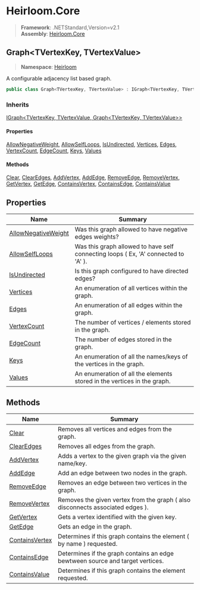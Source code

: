 # Heirloom.Core

> **Framework**: .NETStandard,Version=v2.1  
> **Assembly**: [Heirloom.Core][0]  

## Graph\<TVertexKey, TVertexValue>

> **Namespace**: [Heirloom][0]  

A configurable adjacency list based graph.

```cs
public class Graph<TVertexKey, TVertexValue> : IGraph<TVertexKey, TVertexValue, Graph<TVertexKey, TVertexValue>>
```

### Inherits

[IGraph\<TVertexKey, TVertexValue, Graph\<TVertexKey, TVertexValue>>][1]

#### Properties

[AllowNegativeWeight][2], [AllowSelfLoops][3], [IsUndirected][4], [Vertices][5], [Edges][6], [VertexCount][7], [EdgeCount][8], [Keys][9], [Values][10]

#### Methods

[Clear][11], [ClearEdges][12], [AddVertex][13], [AddEdge][14], [RemoveEdge][15], [RemoveVertex][16], [GetVertex][17], [GetEdge][18], [ContainsVertex][19], [ContainsEdge][20], [ContainsValue][21]

## Properties

| Name                     | Summary                                                                            |
|--------------------------|------------------------------------------------------------------------------------|
| [AllowNegativeWeight][2] | Was this graph allowed to have negative edges weights?                             |
| [AllowSelfLoops][3]      | Was this graph allowed to have self connecting loops ( Ex, 'A' connected to 'A' ). |
| [IsUndirected][4]        | Is this graph configured to have directed edges?                                   |
| [Vertices][5]            | An enumeration of all vertices within the graph.                                   |
| [Edges][6]               | An enumeration of all edges within the graph.                                      |
| [VertexCount][7]         | The number of vertices / elements stored in the graph.                             |
| [EdgeCount][8]           | The number of edges stored in the graph.                                           |
| [Keys][9]                | An enumeration of all the names/keys of the vertices in the graph.                 |
| [Values][10]             | An enumeration of all the elements stored in the vertices in the graph.            |

## Methods

| Name                 | Summary                                                                        |
|----------------------|--------------------------------------------------------------------------------|
| [Clear][11]          | Removes all vertices and edges from the graph.                                 |
| [ClearEdges][12]     | Removes all edges from the graph.                                              |
| [AddVertex][13]      | Adds a vertex to the given graph via the given name/key.                       |
| [AddEdge][14]        | Add an edge between two nodes in the graph.                                    |
| [RemoveEdge][15]     | Removes an edge between two vertices in the graph.                             |
| [RemoveVertex][16]   | Removes the given vertex from the graph ( also disconnects associated edges ). |
| [GetVertex][17]      | Gets a vertex identified with the given key.                                   |
| [GetEdge][18]        | Gets an edge in the graph.                                                     |
| [ContainsVertex][19] | Determines if this graph contains the element ( by name ) requested.           |
| [ContainsEdge][20]   | Determines if the graph contains an edge bewtween source and target vertices.  |
| [ContainsValue][21]  | Determines if this graph contains the element requested.                       |

[0]: ../../Heirloom.Core.md
[1]: IGraph[TVertexKey,TVertexValue,Graph[TVertexKey,TVertexValue]].md
[2]: Graph[TVertexKey,TVertexValue]/AllowNegativeWeight.md
[3]: Graph[TVertexKey,TVertexValue]/AllowSelfLoops.md
[4]: Graph[TVertexKey,TVertexValue]/IsUndirected.md
[5]: Graph[TVertexKey,TVertexValue]/Vertices.md
[6]: Graph[TVertexKey,TVertexValue]/Edges.md
[7]: Graph[TVertexKey,TVertexValue]/VertexCount.md
[8]: Graph[TVertexKey,TVertexValue]/EdgeCount.md
[9]: Graph[TVertexKey,TVertexValue]/Keys.md
[10]: Graph[TVertexKey,TVertexValue]/Values.md
[11]: Graph[TVertexKey,TVertexValue]/Clear.md
[12]: Graph[TVertexKey,TVertexValue]/ClearEdges.md
[13]: Graph[TVertexKey,TVertexValue]/AddVertex.md
[14]: Graph[TVertexKey,TVertexValue]/AddEdge.md
[15]: Graph[TVertexKey,TVertexValue]/RemoveEdge.md
[16]: Graph[TVertexKey,TVertexValue]/RemoveVertex.md
[17]: Graph[TVertexKey,TVertexValue]/GetVertex.md
[18]: Graph[TVertexKey,TVertexValue]/GetEdge.md
[19]: Graph[TVertexKey,TVertexValue]/ContainsVertex.md
[20]: Graph[TVertexKey,TVertexValue]/ContainsEdge.md
[21]: Graph[TVertexKey,TVertexValue]/ContainsValue.md
